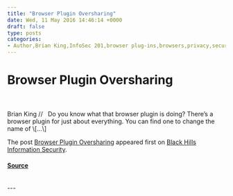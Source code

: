 ```yaml
---
title: "Browser Plugin Oversharing"
date: Wed, 11 May 2016 14:46:14 +0000
draft: false
type: posts
categories: 
- Author,Brian King,InfoSec 201,browser plug-ins,browsers,privacy,security,they're watching,wappalyzer
---
```

# Browser Plugin Oversharing

<br/>

<br/>
Brian King //   Do you know what that browser plugin is doing? There’s a browser plugin for just about everything. You can find one to change the name of \[…\]

The post [Browser Plugin Oversharing](https://www.blackhillsinfosec.com/browser-plugin-oversharing/) appeared first on [Black Hills Information Security](https://www.blackhillsinfosec.com).

#### [Source](https://www.blackhillsinfosec.com/browser-plugin-oversharing/)

<br/>
---
